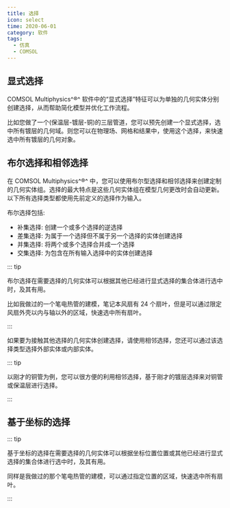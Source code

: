```yaml
---
title: 选择
icon: select
time: 2020-06-01
category: 软件
tags:
  - 仿真
  - COMSOL
---
```


## 显式选择

COMSOL Multiphysics^®^ 软件中的“显式选择”特征可以为单独的几何实体分别创建选择，从而帮助简化模型并优化工作流程。

比如您做了一个(保温层-镀层-铜)的三层管道，您可以预先创建一个显式选择，选中所有镀层的几何域。则您可以在物理场、网格和结果中，使用这个选择，来快速选中所有镀层的几何对象。

## 布尔选择和相邻选择

在 COMSOL Multiphysics^®^ 中，您可以使用布尔型选择和相邻选择来创建定制的几何实体组。选择的最大特点是这些几何实体组在模型几何更改时会自动更新。以下所有选择类型都使用先前定义的选择作为输入。

布尔选择包括:

- 补集选择: 创建一个或多个选择的逆选择
- 差集选择: 为属于一个选择但不属于另一个选择的实体创建选择
- 并集选择: 将两个或多个选择合并成一个选择
- 交集选择: 为包含在所有输入选择中的实体创建选择

::: tip

布尔选择在需要选择的几何实体可以根据其他已经进行显式选择的集合体进行选中时，及其有用。

比如我做过的一个笔电热管的建模，笔记本风扇有 24 个扇叶，但是可以通过限定风扇外壳以内与轴以外的区域，快速选中所有扇叶。

:::

如果要为接触其他选择的几何实体创建选择，请使用相邻选择，您还可以通过该选择类型选择外部实体或内部实体。

::: tip

以刚才的铜管为例，您可以很方便的利用相邻选择，基于刚才的镀层选择来对铜管或保温层进行选择。

:::

## 基于坐标的选择

::: tip

基于坐标的选择在需要选择的几何实体可以根据坐标位置位置或其他已经进行显式选择的集合体进行选中时，及其有用。

同样是我做过的那个笔电热管的建模，可以通过指定位置的区域，快速选中所有扇叶。

:::
